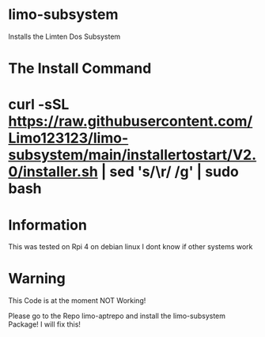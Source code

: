 # limo-subsystem
Installs the Limten Dos Subsystem

# The Install Command
# curl -sSL https://raw.githubusercontent.com/Limo123123/limo-subsystem/main/installertostart/V2.0/installer.sh | sed 's/\r/ /g' | sudo bash
# Information
This was tested on Rpi 4 on debian linux
I dont know if other systems work
# Warning
This Code is at the moment NOT Working!

Please go to the Repo limo-aptrepo and install the limo-subsystem Package!
I will fix this!
